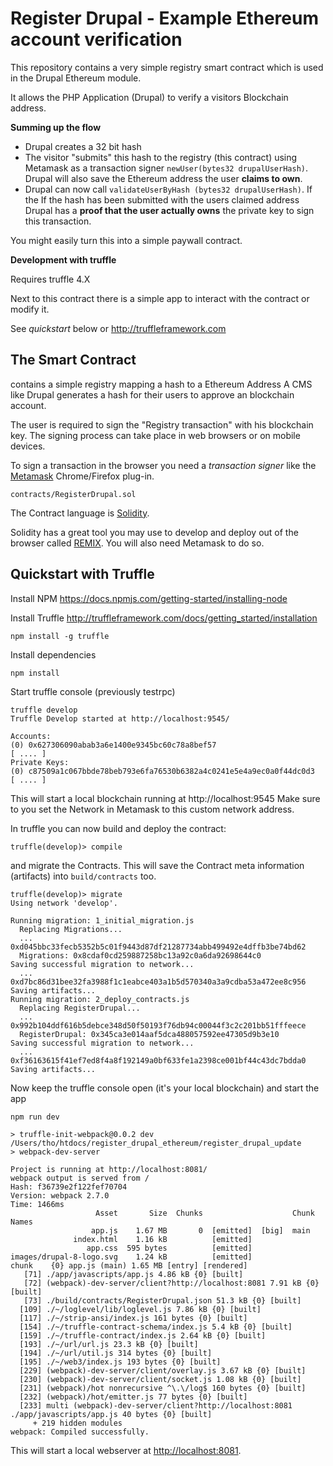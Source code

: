# Register Drupal - Example Ethereum account verification

This repository contains a very simple registry smart contract which is used in the Drupal Ethereum module. 

It allows the PHP Application (Drupal) to verify a visitors Blockchain address. 

**Summing up the flow**

* Drupal creates a 32 bit hash
* The visitor "submits" this hash to the registry (this contract) using Metamask as a transaction signer `newUser(bytes32 drupalUserHash)`. Drupal will also save the Ethereum address the user **claims to own**.
* Drupal can now call `validateUserByHash (bytes32 drupalUserHash)`. If the If the hash has been submitted with the users claimed address Drupal has a **proof that the user actually owns** the private key to sign this transaction. 

You might easily turn this into a simple paywall contract. 

**Development with truffle**

Requires truffle 4.X

Next to this contract there is a simple app to interact with the contract or modify it. 

See *quickstart* below or http://truffleframework.com 

## The Smart Contract
contains a simple registry mapping a hash to a Ethereum Address
A CMS like Drupal generates a hash for their users to approve an blockchain account.

The user is required to sign the "Registry transaction" with his blockchain key. The signing process can take place in web browsers or on mobile devices.

To sign a transaction in the browser you need a _transaction signer_ like the [Metamask](https://metamask.io/) Chrome/Firefox plug-in.

```
contracts/RegisterDrupal.sol
```
The Contract language is [Solidity](https://solidity.readthedocs.io/en/develop/).

Solidity has a great tool you may use to develop and deploy out of the browser called [REMIX](http://remix.ethereum.org). You will also need Metamask to do so. 


## Quickstart with Truffle

Install NPM
https://docs.npmjs.com/getting-started/installing-node

Install Truffle
http://truffleframework.com/docs/getting_started/installation

```
npm install -g truffle
```
Install dependencies

```
npm install 
```

Start truffle console (previously testrpc)

```
truffle develop
Truffle Develop started at http://localhost:9545/

Accounts:
(0) 0x627306090abab3a6e1400e9345bc60c78a8bef57
[ .... ]
Private Keys:
(0) c87509a1c067bbde78beb793e6fa76530b6382a4c0241e5e4a9ec0a0f44dc0d3
[ .... ]
```
This will start a local blockchain running at http://localhost:9545
Make sure to you set the Network in Metamask to this custom network address.

In truffle you can now build and deploy the contract:

```
truffle(develop)> compile
``` 

and migrate the Contracts. This will save the Contract meta information (artifacts) into `build/contracts` too.

```
truffle(develop)> migrate
Using network 'develop'.

Running migration: 1_initial_migration.js
  Replacing Migrations...
  ... 0xd045bbc33fecb5352b5c01f9443d87df21287734abb499492e4dffb3be74bd62
  Migrations: 0x8cdaf0cd259887258bc13a92c0a6da92698644c0
Saving successful migration to network...
  ... 0xd7bc86d31bee32fa3988f1c1eabce403a1b5d570340a3a9cdba53a472ee8c956
Saving artifacts...
Running migration: 2_deploy_contracts.js
  Replacing RegisterDrupal...
  ... 0x992b104ddf616b5debce348d50f50193f76db94c00044f3c2c201bb51fffeece
  RegisterDrupal: 0x345ca3e014aaf5dca488057592ee47305d9b3e10
Saving successful migration to network...
  ... 0xf36163615f41ef7ed8f4a8f192149a0bf633fe1a2398ce001bf44c43dc7bdda0
Saving artifacts...
``` 

Now keep the truffle console open (it's your local blockchain) and start the app 

```
npm run dev

> truffle-init-webpack@0.0.2 dev /Users/tho/htdocs/register_drupal_ethereum/register_drupal_update
> webpack-dev-server

Project is running at http://localhost:8081/
webpack output is served from /
Hash: f36739e2f122fef70704
Version: webpack 2.7.0
Time: 1466ms
                   Asset       Size  Chunks                    Chunk Names
                  app.js    1.67 MB       0  [emitted]  [big]  main
              index.html    1.16 kB          [emitted]
                 app.css  595 bytes          [emitted]
images/drupal-8-logo.svg    1.24 kB          [emitted]
chunk    {0} app.js (main) 1.65 MB [entry] [rendered]
   [71] ./app/javascripts/app.js 4.86 kB {0} [built]
   [72] (webpack)-dev-server/client?http://localhost:8081 7.91 kB {0} [built]
   [73] ./build/contracts/RegisterDrupal.json 51.3 kB {0} [built]
  [109] ./~/loglevel/lib/loglevel.js 7.86 kB {0} [built]
  [117] ./~/strip-ansi/index.js 161 bytes {0} [built]
  [154] ./~/truffle-contract-schema/index.js 5.4 kB {0} [built]
  [159] ./~/truffle-contract/index.js 2.64 kB {0} [built]
  [193] ./~/url/url.js 23.3 kB {0} [built]
  [194] ./~/url/util.js 314 bytes {0} [built]
  [195] ./~/web3/index.js 193 bytes {0} [built]
  [229] (webpack)-dev-server/client/overlay.js 3.67 kB {0} [built]
  [230] (webpack)-dev-server/client/socket.js 1.08 kB {0} [built]
  [231] (webpack)/hot nonrecursive ^\.\/log$ 160 bytes {0} [built]
  [232] (webpack)/hot/emitter.js 77 bytes {0} [built]
  [233] multi (webpack)-dev-server/client?http://localhost:8081 ./app/javascripts/app.js 40 bytes {0} [built]
     + 219 hidden modules
webpack: Compiled successfully.
```
This will start a local webserver at [http://localhost:8081](http://localhost:8081).